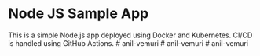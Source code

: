 # Node JS Sample App

This is a simple Node.js app deployed using Docker and Kubernetes. CI/CD is handled using GitHub Actions.
#   a n i l - v e m u r i  
 #   a n i l - v e m u r i  
 #   a n i l - v e m u r i  
 